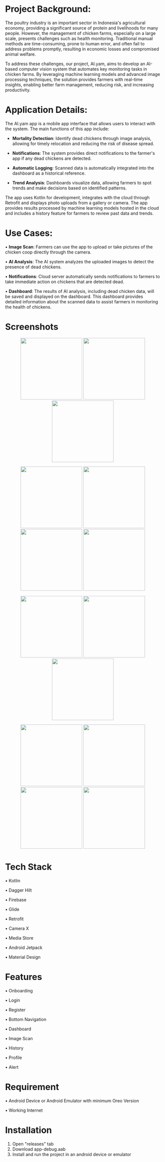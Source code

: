 # Project Background:

The poultry industry is an important sector in Indonesia's agricultural economy, providing a significant source of protein and livelihoods for many people. However, the management of chicken farms, especially on a large scale, presents challenges such as health monitoring. Traditional manual methods are time-consuming, prone to human error, and often fail to address problems promptly, resulting in economic losses and compromised animal welfare.

To address these challenges, our project, AI.yam, aims to develop an AI-based computer vision system that automates key monitoring tasks in chicken farms. By leveraging machine learning models and advanced image processing techniques, the solution provides farmers with real-time insights, enabling better farm management, reducing risk, and increasing productivity.


# Application Details:

The AI.yam app is a mobile app interface that allows users to interact with the system. The main functions of this app include:

- **Mortality Detection**: Identify dead chickens through image analysis, allowing for timely relocation and reducing the risk of disease spread.

- **Notifications**: The system provides direct notifications to the farmer's app if any dead chickens are detected.

- **Automatic Logging**: Scanned data is automatically integrated into the dashboard as a historical reference.

- **Trend Analysis**: Dashboards visualize data, allowing farmers to spot trends and make decisions based on identified patterns.

The app uses Kotlin for development, integrates with the cloud through Retrofit and displays photo uploads from a gallery or camera. The app provides results processed by machine learning models hosted in the cloud and includes a history feature for farmers to review past data and trends.


# Use Cases:

• **Image Scan**: Farmers can use the app to upload or take pictures of the chicken coop directly through the camera.

• **AI Analysis**: The AI system analyzes the uploaded images to detect the presence of dead chickens.

• **Notifications**: Cloud server automatically sends notifications to farmers to take immediate action on chickens that are detected dead.

• **Dashboard**: The results of AI analysis, including dead chicken data, will be saved and displayed on the dashboard. This dashboard provides detailed information about the scanned data to assist farmers in monitoring the health of chickens.

# Screenshots

<p align="center">
<img src="https://github.com/user-attachments/assets/c11a06ef-7c84-4c9c-beb5-5b2630fd6d32" width="200">
<img src="https://github.com/user-attachments/assets/e31d60ed-b209-4630-90dd-d4308e3de121" width="200">
<img src="https://github.com/user-attachments/assets/8c0dbce9-35b6-49ba-a2d9-843e14b09dbb" width="200">
</p>

<p align="center">
<img src="https://github.com/user-attachments/assets/470ffd0d-540e-4375-a0c9-a8e9fbbe6b74" width="200"> 
<img src="https://github.com/user-attachments/assets/bdcfbf41-e83c-4f87-9139-935876dccfe3" width="200">
<img src="https://github.com/user-attachments/assets/80603266-1510-4fd3-b079-c87673b221cd" width="200">
<img src="https://github.com/user-attachments/assets/a9928722-bba0-40a2-a496-06b25c283ffd" width="200">

</p>

<p align="center">
<img src="https://github.com/user-attachments/assets/69446aee-93e6-4eef-aa6b-b35501c81205" width="200"> 
<img src="https://github.com/user-attachments/assets/603f47dc-2429-45ab-af4b-d2f620eee968" width="200">
<img src="https://github.com/user-attachments/assets/5abdb4cf-ff18-468e-b637-899067f3e551" width="200">
</p>

<p align="center">
<img src="https://github.com/user-attachments/assets/e9627728-e77e-40b5-83e7-75ed13e66a4d" width="200"> 
<img src="https://github.com/user-attachments/assets/096a239e-44eb-42da-a8a5-0f24c437e99e" width="200"> 
<img src="https://github.com/user-attachments/assets/465402fa-9dc2-474e-a2bd-987b6f7db188" width="200"> 
<img src="https://github.com/user-attachments/assets/3fe45176-6c81-4985-973d-c57aaba409f7" width="200"> 
</p>

# Tech Stack

•	 Kotlin

•  Dagger Hilt

•  Firebase

•	 Glide

•	 Retrofit

•	 Camera X

•	 Media Store

•	 Android Jetpack

•  Material Design

# Features

•	Onboarding

•	Login

•	Register

•	Bottom Navigation

•	Dashboard

•	Image Scan

•	History

•	Profile

•	Alert

# Requirement

•	Android Device or Android Emulator with minimum Oreo Version

•	Working Internet

# Installation

1. Open "releases" tab
2. Download app-debug.aab
3. Install and run the project in an android device or emulator
